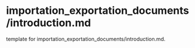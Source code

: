 # importation_exportation_documents/introduction.md 
 
<span class="fixme template"> template for importation_exportation_documents/introduction.md.</span>
